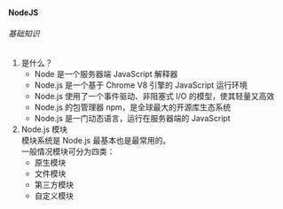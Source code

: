 <!--
 * @Author: myname
 * @Date: 2021-06-08 08:38:17
 * @LastEditors: Do not edit
 * @LastEditTime: 2021-06-08 09:02:25
-->

#### NodeJS

###### 基础知识

1. 是什么？
    - Node 是一个服务器端 JavaScript 解释器
    - Node.js 是一个基于 Chrome V8 引擎的 JavaScript 运行环境
    - Node.js 使用了一个事件驱动、非阻塞式 I/O 的模型，使其轻量又高效
    - Node.js 的包管理器 npm，是全球最大的开源库生态系统
    - Node.js 是一门动态语言，运行在服务器端的 JavaScript
2. Node.js 模块  
   模块系统是 Node.js 最基本也是最常用的。  
   一般情况模块可分为四类：
    - 原生模块
    - 文件模块
    - 第三方模块
    - 自定义模块
